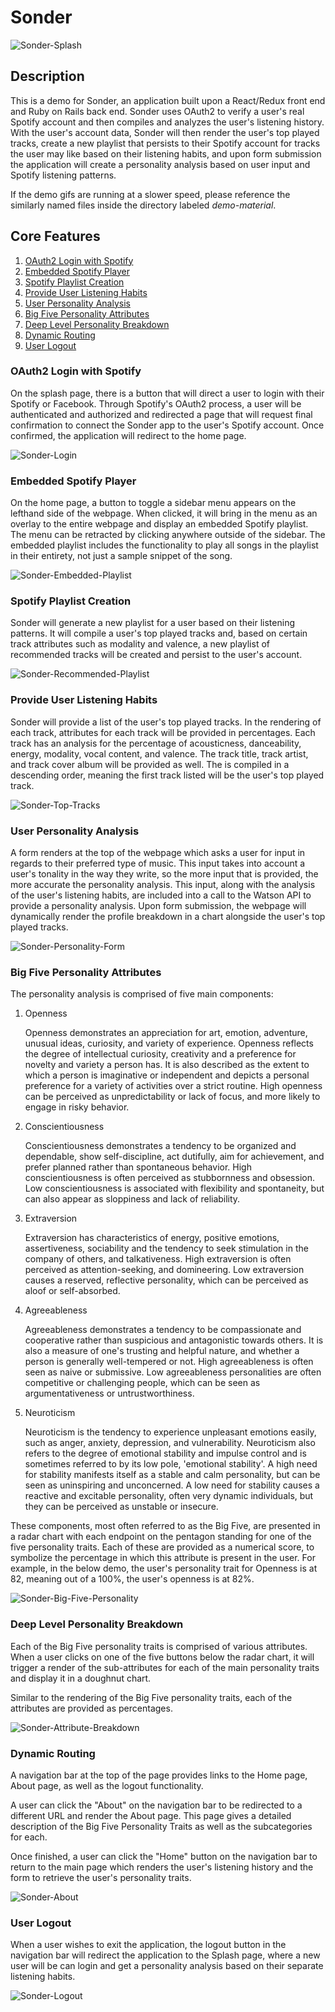 # Sonder
![Sonder-Splash](demo-material/sonder-splash.png)

## Description
This is a demo for Sonder, an application built upon a React/Redux front end and Ruby on Rails back end. Sonder uses OAuth2 to verify a user's real Spotify account and then compiles and analyzes the user's listening history. With the user's account data, Sonder will then render the user's top played tracks, create a new playlist that persists to their Spotify account for tracks the user may like based on their listening habits, and upon form submission the application will create a personality analysis based on user input and Spotify listening patterns.

If the demo gifs are running at a slower speed, please reference the similarly named files inside the directory labeled *demo-material*. 

## Core Features
1. [OAuth2 Login with Spotify](#oauth2-login-with-spotify)
2. [Embedded Spotify Player](#embedded-spotify-player)
3. [Spotify Playlist Creation](#spotify-playlist-creation)
4. [Provide User Listening Habits](#provide-user-listening-habits)
5. [User Personality Analysis](#user-personality-analysis)
6. [Big Five Personality Attributes](#big-five-personality-attributes)
7. [Deep Level Personality Breakdown](#deep-level-personality-breakdown)
8. [Dynamic Routing](#dynamic-routing)
9. [User Logout](#user-logout)

### OAuth2 Login with Spotify
On the splash page, there is a button that will direct a user to login with their Spotify or Facebook. Through Spotify's OAuth2 process, a user will be authenticated and authorized and redirected a page that will request final confirmation to connect the Sonder app to the user's Spotify account. Once confirmed, the application will redirect to the home page.

![Sonder-Login](demo-material/sonder-login.gif)

### Embedded Spotify Player
On the home page, a button to toggle a sidebar menu appears on the lefthand side of the webpage. When clicked, it will bring in the menu as an overlay to the entire webpage and display an embedded Spotify playlist. The menu can be retracted by clicking anywhere outside of the sidebar. The embedded playlist includes the functionality to play all songs in the playlist in their entirety, not just a sample snippet of the song.

![Sonder-Embedded-Playlist](demo-material/sonder-embedded-playlist.gif)

### Spotify Playlist Creation
Sonder will generate a new playlist for a user based on their listening patterns. It will compile a user's top played tracks and, based on certain track attributes such as modality and valence, a new playlist of recommended tracks will be created and persist to the user's account.

![Sonder-Recommended-Playlist](demo-material/sonder-recommended-playlist.gif)

### Provide User Listening Habits
Sonder will provide a list of the user's top played tracks. In the rendering of each track, attributes for each track will be provided in percentages. Each track has an analysis for the percentage of acousticness, danceability, energy, modality, vocal content, and valence. The track title, track artist, and track cover album will be provided as well. The is compiled in a descending order, meaning the first track listed will be the user's top played track.

![Sonder-Top-Tracks](demo-material/sonder-top-tracks.gif)

### User Personality Analysis
A form renders at the top of the webpage which asks a user for input in regards to their preferred type of music. This input takes into account a user's tonality in the way they write, so the more input that is provided, the more accurate the personality analysis. This input, along with the analysis of the user's listening habits, are included into a call to the Watson API to provide a personality analysis. Upon form submission, the webpage will dynamically render the profile breakdown in a chart alongside the user's top played tracks.

![Sonder-Personality-Form](demo-material/sonder-personality-form.gif)

### Big Five Personality Attributes
The personality analysis is comprised of five main components:

1. Openness

   Openness demonstrates an appreciation for art, emotion, adventure, unusual ideas, curiosity, and variety of experience. Openness reflects the degree of intellectual curiosity, creativity and a preference for novelty and variety a person has. It is also described as the extent to which a person is imaginative or independent and depicts a personal preference for a variety of activities over a strict routine. High openness can be perceived as unpredictability or lack of focus, and more likely to engage in risky behavior.

2. Conscientiousness

   Conscientiousness demonstrates a tendency to be organized and dependable, show self-discipline, act dutifully, aim for achievement, and prefer planned rather than spontaneous behavior. High conscientiousness is often perceived as stubbornness and obsession. Low conscientiousness is associated with flexibility and spontaneity, but can also appear as sloppiness and lack of reliability.

3. Extraversion

   Extraversion has characteristics of energy, positive emotions, assertiveness, sociability and the tendency to seek stimulation in the company of others, and talkativeness. High extraversion is often perceived as attention-seeking, and domineering. Low extraversion causes a reserved, reflective personality, which can be perceived as aloof or self-absorbed.

4. Agreeableness

   Agreeableness demonstrates a tendency to be compassionate and cooperative rather than suspicious and antagonistic towards others. It is also a measure of one's trusting and helpful nature, and whether a person is generally well-tempered or not. High agreeableness is often seen as naive or submissive. Low agreeableness personalities are often competitive or challenging people, which can be seen as argumentativeness or untrustworthiness.

5. Neuroticism

   Neuroticism is the tendency to experience unpleasant emotions easily, such as anger, anxiety, depression, and vulnerability. Neuroticism also refers to the degree of emotional stability and impulse control and is sometimes referred to by its low pole, 'emotional stability'. A high need for stability manifests itself as a stable and calm personality, but can be seen as uninspiring and unconcerned. A low need for stability causes a reactive and excitable personality, often very dynamic individuals, but they can be perceived as unstable or insecure.

These components, most often referred to as the Big Five, are presented in a radar chart with each endpoint on the pentagon standing for one of the five personality traits. Each of these are provided as a numerical score, to symbolize the percentage in which this attribute is present in the user. For example, in the below demo, the user's personality trait for Openness is at 82, meaning out of a 100%, the user's openness is at 82%.

![Sonder-Big-Five-Personality](demo-material/sonder-big-five-personality.gif)

### Deep Level Personality Breakdown
Each of the Big Five personality traits is comprised of various attributes. When a user clicks on one of the five buttons below the radar chart, it will trigger a render of the sub-attributes for each of the main personality traits and display it in a doughnut chart.

Similar to the rendering of the Big Five personality traits, each of the attributes are provided as percentages.

![Sonder-Attribute-Breakdown](demo-material/sonder-attribute-breakdown.gif)

### Dynamic Routing
A navigation bar at the top of the page provides links to the Home page, About page, as well as the logout functionality.

A user can click the "About" on the navigation bar to be redirected to a different URL and render the About page. This page gives a detailed description of the Big Five Personality Traits as well as the subcategories for each.

Once finished, a user can click the "Home" button on the navigation bar to return to the main page which renders the user's listening history and the form to retrieve the user's personality traits.

![Sonder-About](demo-material/sonder-about.gif)

### User Logout
When a user wishes to exit the application, the logout button in the navigation bar will redirect the application to the Splash page, where a new user will be can login and get a personality analysis based on their separate listening habits.

![Sonder-Logout](demo-material/sonder-logout.gif)
